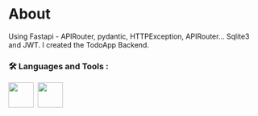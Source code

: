 # About 
Using Fastapi - APIRouter, pydantic, HTTPException, APIRouter... Sqlite3 and JWT.
I created the TodoApp Backend.

### :hammer_and_wrench: Languages and Tools :
<div>
  <img src="https://i.pinimg.com/564x/82/a2/18/82a2188c985ce75402ae44fc43fe7e5e.jpg"  width="50" height="50"/>&nbsp;  
  <img src="https://x.com/pycharm/photo"  width="50" height="50"/>&nbsp; 
<div/>

